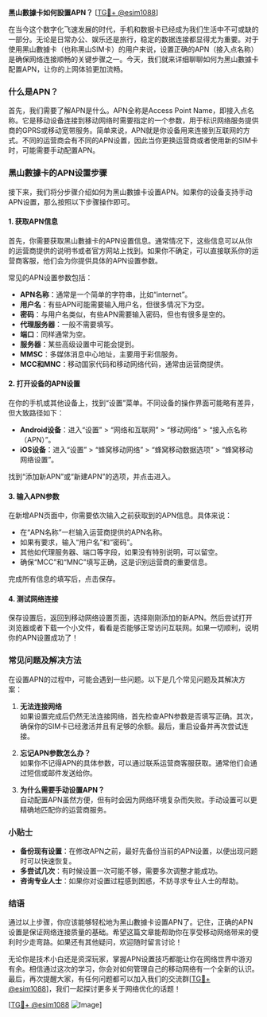 **黑山數據卡如何設置APN？** [[TG💪+ @esim1088](https://t.me/s/esim1088)]

在当今这个数字化飞速发展的时代，手机和数据卡已经成为我们生活中不可或缺的一部分。无论是日常办公、娱乐还是旅行，稳定的数据连接都显得尤为重要。对于使用黑山數據卡（也称黑山SIM卡）的用户来说，设置正确的APN（接入点名称）是确保网络连接顺畅的关键步骤之一。今天，我们就来详细聊聊如何为黑山數據卡配置APN，让你的上网体验更加流畅。

### 什么是APN？

首先，我们需要了解APN是什么。APN全称是Access Point Name，即接入点名称。它是移动设备连接到移动网络时需要指定的一个参数，用于标识网络服务提供商的GPRS或移动宽带服务。简单来说，APN就是你设备用来连接到互联网的方式。不同的运营商会有不同的APN设置，因此当你更换运营商或者使用新的SIM卡时，可能需要手动配置APN。

### 黑山數據卡的APN设置步骤

接下来，我们将分步骤介绍如何为黑山數據卡设置APN。如果你的设备支持手动APN设置，那么按照以下步骤操作即可。

#### 1. 获取APN信息

首先，你需要获取黑山數據卡的APN设置信息。通常情况下，这些信息可以从你的运营商提供的说明书或者官方网站上找到。如果你不确定，可以直接联系你的运营商客服，他们会为你提供具体的APN设置参数。

常见的APN设置参数包括：
- **APN名称**：通常是一个简单的字符串，比如“internet”。
- **用户名**：有些APN可能需要输入用户名，但很多情况下为空。
- **密码**：与用户名类似，有些APN需要输入密码，但也有很多是空的。
- **代理服务器**：一般不需要填写。
- **端口**：同样通常为空。
- **服务器**：某些高级设置中可能会提到。
- **MMSC**：多媒体消息中心地址，主要用于彩信服务。
- **MCC和MNC**：移动国家代码和移动网络代码，通常由运营商提供。

#### 2. 打开设备的APN设置

在你的手机或其他设备上，找到“设置”菜单。不同设备的操作界面可能略有差异，但大致路径如下：

- **Android设备**：进入“设置” > “网络和互联网” > “移动网络” > “接入点名称（APN）”。
- **iOS设备**：进入“设置” > “蜂窝移动网络” > “蜂窝移动数据选项” > “蜂窝移动网络设置”。

找到“添加新APN”或“新建APN”的选项，并点击进入。

#### 3. 输入APN参数

在新增APN页面中，你需要依次输入之前获取到的APN信息。具体来说：

- 在“APN名称”一栏输入运营商提供的APN名称。
- 如果有要求，输入“用户名”和“密码”。
- 其他如代理服务器、端口等字段，如果没有特别说明，可以留空。
- 确保“MCC”和“MNC”填写正确，这是识别运营商的重要信息。

完成所有信息的填写后，点击保存。

#### 4. 测试网络连接

保存设置后，返回到移动网络设置页面，选择刚刚添加的新APN。然后尝试打开浏览器或者下载一个小文件，看看是否能够正常访问互联网。如果一切顺利，说明你的APN设置成功了！

### 常见问题及解决方法

在设置APN的过程中，可能会遇到一些问题。以下是几个常见问题及其解决方案：

1. **无法连接网络**  
   如果设置完成后仍然无法连接网络，首先检查APN参数是否填写正确。其次，确保你的SIM卡已经激活并且有足够的余额。最后，重启设备并再次尝试连接。

2. **忘记APN参数怎么办？**  
   如果你不记得APN的具体参数，可以通过联系运营商客服获取。通常他们会通过短信或邮件发送给你。

3. **为什么需要手动设置APN？**  
   自动配置APN虽然方便，但有时会因为网络环境复杂而失败。手动设置可以更精确地匹配你的运营商服务。

### 小贴士

- **备份现有设置**：在修改APN之前，最好先备份当前的APN设置，以便出现问题时可以快速恢复。
- **多尝试几次**：有时候设置一次可能不够，需要多次调整才能成功。
- **咨询专业人士**：如果你对设置过程感到困惑，不妨寻求专业人士的帮助。

### 结语

通过以上步骤，你应该能够轻松地为黑山數據卡设置APN了。记住，正确的APN设置是保证网络连接质量的基础。希望这篇文章能帮助你在享受移动网络带来的便利时少走弯路。如果还有其他疑问，欢迎随时留言讨论！

无论你是技术小白还是资深玩家，掌握APN设置技巧都能让你在网络世界中游刃有余。相信通过这次的学习，你会对如何管理自己的移动网络有一个全新的认识。最后，再次提醒大家，有任何问题都可以加入我们的交流群[[TG💪+ @esim1088](https://t.me/s/esim1088)]，我们一起探讨更多关于网络优化的话题！

[[TG💪+ @esim1088](https://t.me/s/esim1088) ![Image](https://i.postimg.cc/4NQfJmqS/Snipaste-2025-05-13-00-14-12.png)]